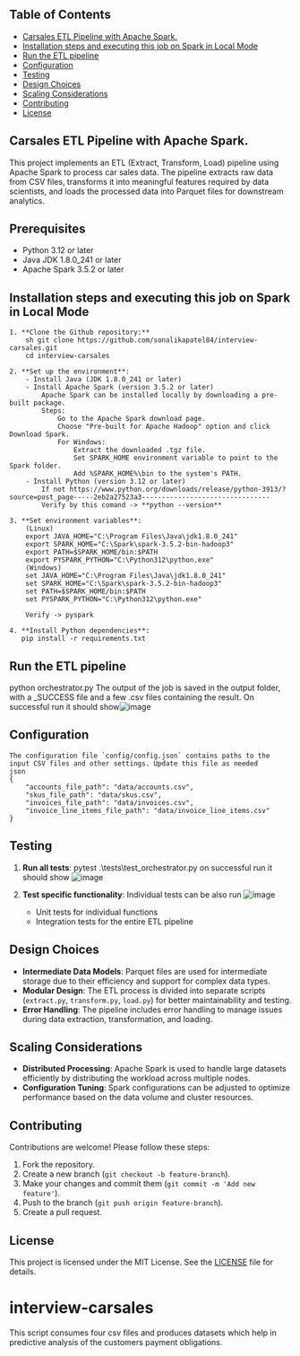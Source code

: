 ## Table of Contents
- [Carsales ETL Pipeline with Apache Spark.](#project-overview)
- [Installation steps and executing this job on Spark in Local Mode](#installation)
- [Run the ETL pipeline](#run-pipeline)
- [Configuration](#config)
- [Testing](#testing)
- [Design Choices](#design)
- [Scaling Considerations](#scaling)
- [Contributing](#contribute)
- [License](#license)

## Carsales ETL Pipeline with Apache Spark.
This project implements an ETL (Extract, Transform, Load) pipeline using Apache Spark to process car sales data. The pipeline extracts raw data from CSV files, transforms it into meaningful features required by data scientists, and loads the processed data into Parquet files for downstream analytics.

## Prerequisites
- Python 3.12 or later
- Java JDK 1.8.0_241 or later
- Apache Spark 3.5.2 or later
  
## Installation steps and executing this job on Spark in Local Mode
    
    1. **Clone the Github repository:**
        sh git clone https://github.com/sonalikapatel84/interview-carsales.git
        cd interview-carsales

    2. **Set up the environment**:
        - Install Java (JDK 1.8.0_241 or later)
        - Install Apache Spark (version 3.5.2 or later)
            Apache Spark can be installed locally by downloading a pre-built package.
            Steps:
                Go to the Apache Spark download page.
                Choose "Pre-built for Apache Hadoop" option and click Download Spark.
                For Windows:
                    Extract the downloaded .tgz file.
                    Set SPARK_HOME environment variable to point to the Spark folder.
                    Add %SPARK_HOME%\bin to the system's PATH.
        - Install Python (version 3.12 or later)
            If not https://www.python.org/downloads/release/python-3913/?source=post_page-----2eb2a27523a3--------------------------------
            Verify by this comand -> **python --version**  

    3. **Set environment variables**:
        (Linux)
        export JAVA_HOME="C:\Program Files\Java\jdk1.8.0_241"
        export SPARK_HOME="C:\Spark\spark-3.5.2-bin-hadoop3"
        export PATH=$SPARK_HOME/bin:$PATH
        export PYSPARK_PYTHON="C:\Python312\python.exe"
        (Windows)
        set JAVA_HOME="C:\Program Files\Java\jdk1.8.0_241"
        set SPARK_HOME="C:\Spark\spark-3.5.2-bin-hadoop3"
        set PATH=$SPARK_HOME/bin:$PATH
        set PYSPARK_PYTHON="C:\Python312\python.exe"

        Verify -> pyspark

    4. **Install Python dependencies**:
       pip install -r requirements.txt

## Run the ETL pipeline
   python orchestrator.py
   The output of the job is saved in the output folder, with a _SUCCESS file and a few .csv files containing the result. 
   On successful run it should show![image](https://github.com/user-attachments/assets/31bab480-725c-4da8-992a-5ce9ae0c67f1)

## Configuration
    The configuration file `config/config.json` contains paths to the input CSV files and other settings. Update this file as needed
    json 
    { 
        "accounts_file_path": "data/accounts.csv", 
        "skus_file_path": "data/skus.csv", 
        "invoices_file_path": "data/invoices.csv", 
        "invoice_line_items_file_path": "data/invoice_line_items.csv" 
    }

## Testing
1. **Run all tests**:
    pytest .\tests\test_orchestrator.py
    on successful run it should show ![image](https://github.com/user-attachments/assets/3caa40c5-ac90-4cdc-9917-da20638b5c71)
   

2. **Test specific functionality**:
      Individual tests can be also run ![image](https://github.com/user-attachments/assets/013bf9e3-622a-4aa4-b891-97cb6a23b228)
    - Unit tests for individual functions
    - Integration tests for the entire ETL pipeline

## Design Choices
- **Intermediate Data Models**: Parquet files are used for intermediate storage due to their efficiency and support for complex data types.
- **Modular Design**: The ETL process is divided into separate scripts (`extract.py`, `transform.py`, `load.py`) for better maintainability and testing.
- **Error Handling**: The pipeline includes error handling to manage issues during data extraction, transformation, and loading.

## Scaling Considerations
- **Distributed Processing**: Apache Spark is used to handle large datasets efficiently by distributing the workload across multiple nodes.
- **Configuration Tuning**: Spark configurations can be adjusted to optimize performance based on the data volume and cluster resources.

## Contributing
Contributions are welcome! Please follow these steps:
1. Fork the repository.
2. Create a new branch (`git checkout -b feature-branch`).
3. Make your changes and commit them (`git commit -m 'Add new feature'`).
4. Push to the branch (`git push origin feature-branch`).
5. Create a pull request.

## License
This project is licensed under the MIT License. See the [LICENSE](LICENSE) file for details.
# interview-carsales
This script consumes four csv files and produces datasets which help in predictive analysis of the customers payment obligations.

